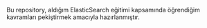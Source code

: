 Bu repository, aldığım ElasticSearch eğitimi kapsamında öğrendiğim kavramları pekiştirmek amacıyla hazırlanmıştır.
